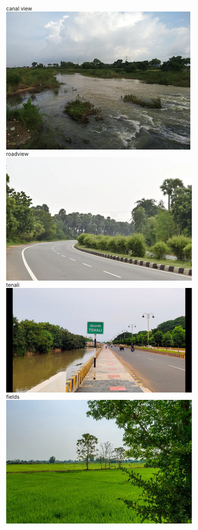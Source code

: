 canal view
![image alt](https://github.com/vennela123-ven/Tenali_village-website/blob/0a0eabfeba531692e039740b09c01bd1b5c56f64/canal%20view.jpg)
roadview
![image alt](https://github.com/vennela123-ven/Tenali_village-website/blob/f257e195b183173695d07795ccb733eb7e0804da/roadview.webp)
tenali
![image alt](https://github.com/vennela123-ven/Tenali_village-website/blob/931716d9381d86a6bf060b2023e7a3dae2218f8d/tenali.jpg)
fields 
![image alt](https://github.com/vennela123-ven/Tenali_village-website/blob/8371396cdcad7e5d37aa41cc3f75665e3fbdd037/tenali-fields.webp)
